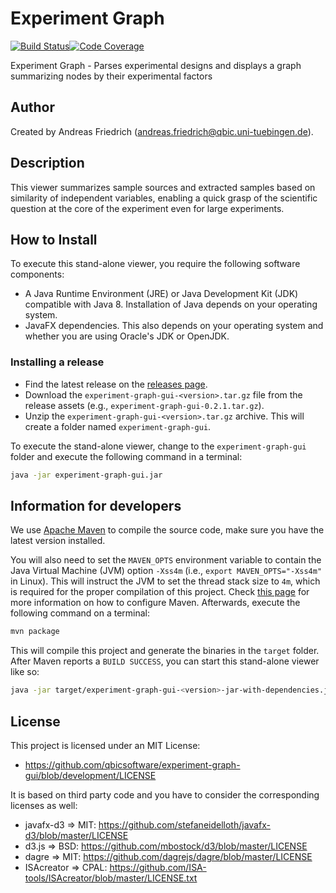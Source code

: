 # Experiment Graph
[![Build Status](https://travis-ci.com/qbicsoftware/experiment-graph-gui.svg?branch=master)](https://travis-ci.com/qbicsoftware/experiment-graph-gui)[![Code Coverage]( https://codecov.io/gh/qbicsoftware/experiment-graph-gui/branch/master/graph/badge.svg)](https://codecov.io/gh/qbicsoftware/experiment-graph-gui)

Experiment Graph - Parses experimental designs and displays a graph summarizing nodes by their experimental factors

## Author
Created by Andreas Friedrich (andreas.friedrich@qbic.uni-tuebingen.de).

## Description
This viewer summarizes sample sources and extracted samples based on similarity of independent variables, enabling a quick grasp of the scientific question at the core of the experiment even for large experiments. 

## How to Install
To execute this stand-alone viewer, you require the following software components:
* A Java Runtime Environment (JRE) or Java Development Kit (JDK) compatible with Java 8. Installation of Java depends on your operating system.
* JavaFX dependencies. This also depends on your operating system and whether you are using Oracle's JDK or OpenJDK.

### Installing a release
* Find the latest release on the [releases page](https://github.com/qbicsoftware/experiment-graph-gui/releases). 
* Download the `experiment-graph-gui-<version>.tar.gz` file from the release assets (e.g., `experiment-graph-gui-0.2.1.tar.gz`). 
* Unzip the `experiment-graph-gui-<version>.tar.gz` archive. This will create a folder named `experiment-graph-gui`.

To execute the stand-alone viewer, change to the `experiment-graph-gui` folder and execute the following command in a terminal:

```sh
java -jar experiment-graph-gui.jar
```

## Information for developers
We use [Apache Maven](maven) to compile the source code, make sure you have the latest version installed.

You will also need to set the `MAVEN_OPTS` environment variable to contain the Java Virtual Machine (JVM) option `-Xss4m` (i.e., `export MAVEN_OPTS="-Xss4m"` in Linux). This will instruct the JVM to set the thread stack size to `4m`, which is required for the proper compilation of this project. Check [this page](http://maven.apache.org/configure.html) for more information on how to configure Maven. Afterwards, execute the following command on a terminal:

```sh
mvn package
```

This will compile this project and generate the binaries in the `target` folder. After Maven reports a `BUILD SUCCESS`, you can start this stand-alone viewer like so:

```sh
java -jar target/experiment-graph-gui-<version>-jar-with-dependencies.jar
```

## License
This project is licensed under an MIT License:

* https://github.com/qbicsoftware/experiment-graph-gui/blob/development/LICENSE

It is based on third party code and you have to consider the corresponding licenses as well:

* javafx-d3 => MIT: https://github.com/stefaneidelloth/javafx-d3/blob/master/LICENSE
* d3.js => BSD: https://github.com/mbostock/d3/blob/master/LICENSE
* dagre => MIT: https://github.com/dagrejs/dagre/blob/master/LICENSE
* ISAcreator => CPAL: https://github.com/ISA-tools/ISAcreator/blob/master/LICENSE.txt


[maven]: https://maven.apache.org/
